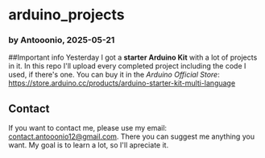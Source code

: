 # arduino_projects

### by Antooonio, 2025-05-21

##Important info
Yesterday I got a **starter Arduino Kit** with a lot of projects in it. In this repo I'll upload every completed project including the code I used, if there's one. 
You can buy it in the _Arduino Official Store_: https://store.arduino.cc/products/arduino-starter-kit-multi-language


## Contact
If you want to contact me, please use my email: contact.antooonio12@gmail.com. There you can suggest me anything you want.
My goal is to learn a lot, so I'll apreciate it.
